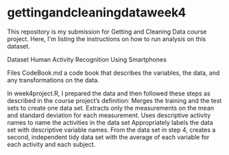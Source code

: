 # gettingandcleaningdataweek4
This repository is my submission for Getting and Cleaning Data course project. Here, I'm listing the instructions on how to run analysis on this dataset.

Dataset Human Activity Recognition Using Smartphones

Files CodeBook.md a code book that describes the variables, the data, and any transformations on the data.

In week4project.R, I prepared the data and then followed these steps as described in the course project’s definition: Merges the training and the test sets to create one data set. Extracts only the measurements on the mean and standard deviation for each measurement. Uses descriptive activity names to name the activities in the data set Appropriately labels the data set with descriptive variable names. From the data set in step 4, creates a second, independent tidy data set with the average of each variable for each activity and each subject.
